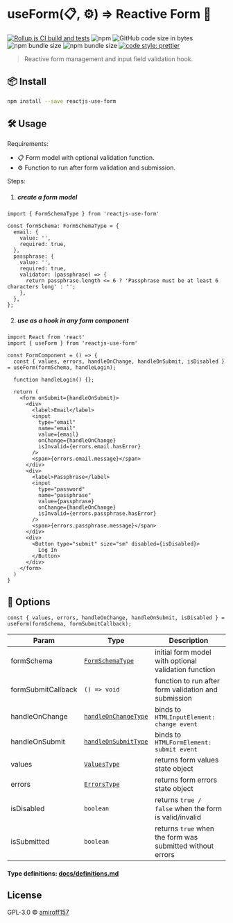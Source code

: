 # useForm(📋, ⚙️) ⇒ Reactive Form 🌟

[![Rollup.js CI build and tests](https://github.com/amiroff157/reactjs-use-form/actions/workflows/node.js.yml/badge.svg)](https://github.com/amiroff157/reactjs-use-form/actions/workflows/node.js.yml)
![npm](https://img.shields.io/npm/v/reactjs-use-form?label=npm)
![GitHub code size in bytes](https://img.shields.io/github/languages/code-size/amiroff157/reactjs-use-form)
![npm bundle size](https://img.shields.io/bundlephobia/min/reactjs-use-form)
![npm bundle size](https://img.shields.io/bundlephobia/minzip/reactjs-use-form)
[![code style: prettier](https://img.shields.io/badge/code_style-prettier-ff69b4.svg)](https://github.com/prettier/prettier)

> Reactive form management and input field validation hook.

## 📦 Install

```bash
npm install --save reactjs-use-form
```

## 🛠️ Usage

Requirements:

* 📋 Form model with optional validation function.
* ⚙️ Function to run after form validation and submission.

Steps:

1. ##### create a form model

```tsx
import { FormSchemaType } from 'reactjs-use-form'

const formSchema: FormSchemaType = {
  email: {
    value: '',
    required: true,
  },
  passphrase: {
    value: '',
    required: true,
    validator: (passphrase) => {
      return passphrase.length <= 6 ? 'Passphrase must be at least 6 characters long' : '';
    },
  },
};
```

2. ##### use as a hook in any form component
```tsx
import React from 'react'
import { useForm } from 'reactjs-use-form'

const FormComponent = () => {
  const { values, errors, handleOnChange, handleOnSubmit, isDisabled } = useForm(formSchema, handleLogin);

  function handleLogin() {};

  return (
    <form onSubmit={handleOnSubmit}>
      <div>
        <label>Email</label>
        <input
          type="email"
          name="email"
          value={email}
          onChange={handleOnChange}
          isInvalid={errors.email.hasError}
        />
        <span>{errors.email.message}</span>
      </div>
      <div>
        <label>Passphrase</label>
        <input
          type="password"
          name="passphrase"
          value={passphrase}
          onChange={handleOnChange}
          isInvalid={errors.passphrase.hasError}
        />
        <span>{errors.passphrase.message}</span>
      </div>
      <div>
        <Button type="submit" size="sm" disabled={isDisabled}>
          Log In
        </Button>
      </div>
    </form>
  )
}
```

## 🧰 Options

`const { values, errors, handleOnChange, handleOnSubmit, isDisabled } = useForm(formSchema, formSubmitCallback);`

| Param | Type | Description |
| ------ | ------ | ------ |
| formSchema | [`FormSchemaType`](docs/definitions.md#formschematype) | initial form model with optional validation function |
| formSubmitCallback | `() => void` | function to run after form validation and submission |
| handleOnChange | [`handleOnChangeType`](docs/definitions.md#handleonchangetype) | binds to `HTMLInputElement: change event`
| handleOnSubmit | [`handleOnSubmitType`](docs/definitions.md#handleonsubmittype) | binds to `HTMLFormElement: submit event`
| values | [`ValuesType`](docs/definitions.md#valuestype) | returns form values state object
| errors | [`ErrorsType`](docs/definitions.md#errorstype) | returns form errors state object
| isDisabled | `boolean` | returns `true / false` when the form is valid/invalid
| isSubmitted | `boolean` | returns `true` when the form was submitted without errors

#### Type definitions: [docs/definitions.md](docs/definitions.md)

## License

GPL-3.0 © [amiroff157](https://github.com/amiroff157)
